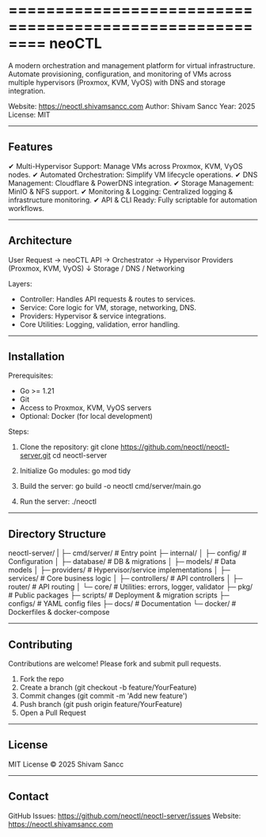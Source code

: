 ========================================================
                          neoCTL
========================================================

A modern orchestration and management platform for virtual infrastructure.
Automate provisioning, configuration, and monitoring of VMs across multiple
hypervisors (Proxmox, KVM, VyOS) with DNS and storage integration.

Website: https://neoctl.shivamsancc.com
Author: Shivam Sancc
Year: 2025
License: MIT

--------------------------------------------------------
Features
--------------------------------------------------------
✔ Multi-Hypervisor Support: Manage VMs across Proxmox, KVM, VyOS nodes.
✔ Automated Orchestration: Simplify VM lifecycle operations.
✔ DNS Management: Cloudflare & PowerDNS integration.
✔ Storage Management: MinIO & NFS support.
✔ Monitoring & Logging: Centralized logging & infrastructure monitoring.
✔ API & CLI Ready: Fully scriptable for automation workflows.

--------------------------------------------------------
Architecture
--------------------------------------------------------
User Request → neoCTL API → Orchestrator → Hypervisor Providers (Proxmox, KVM, VyOS)
                                      ↓
                             Storage / DNS / Networking

Layers:
- Controller: Handles API requests & routes to services.
- Service: Core logic for VM, storage, networking, DNS.
- Providers: Hypervisor & service integrations.
- Core Utilities: Logging, validation, error handling.

--------------------------------------------------------
Installation
--------------------------------------------------------
Prerequisites:
- Go >= 1.21
- Git
- Access to Proxmox, KVM, VyOS servers
- Optional: Docker (for local development)

Steps:

1. Clone the repository:
   git clone https://github.com/neoctl/neoctl-server.git
   cd neoctl-server

2. Initialize Go modules:
   go mod tidy

3. Build the server:
   go build -o neoctl cmd/server/main.go

4. Run the server:
   ./neoctl

--------------------------------------------------------
Directory Structure
--------------------------------------------------------
neoctl-server/
|
├─ cmd/server/           # Entry point
├─ internal/
│  ├─ config/            # Configuration
│  ├─ database/          # DB & migrations
│  ├─ models/            # Data models
│  ├─ providers/         # Hypervisor/service implementations
│  ├─ services/          # Core business logic
│  ├─ controllers/       # API controllers
│  ├─ router/            # API routing
│  └─ core/              # Utilities: errors, logger, validator
├─ pkg/                  # Public packages
├─ scripts/              # Deployment & migration scripts
├─ configs/              # YAML config files
├─ docs/                 # Documentation
└─ docker/               # Dockerfiles & docker-compose

--------------------------------------------------------
Contributing
--------------------------------------------------------
Contributions are welcome! Please fork and submit pull requests.

1. Fork the repo
2. Create a branch (git checkout -b feature/YourFeature)
3. Commit changes (git commit -m 'Add new feature')
4. Push branch (git push origin feature/YourFeature)
5. Open a Pull Request

--------------------------------------------------------
License
--------------------------------------------------------
MIT License © 2025 Shivam Sancc

--------------------------------------------------------
Contact
--------------------------------------------------------
GitHub Issues: https://github.com/neoctl/neoctl-server/issues
Website: https://neoctl.shivamsancc.com
